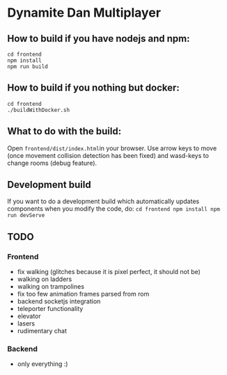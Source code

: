 
# Dynamite Dan Multiplayer

## How to build if you have nodejs and npm:

    cd frontend
    npm install
    npm run build

## How to build if you nothing but docker:

    cd frontend
    ./buildWithDocker.sh

## What to do with the build:
Open `frontend/dist/index.html`in your browser. Use arrow keys to move (once movement collision detection has been fixed) and wasd-keys to change rooms (debug feature).

## Development build
If you want to do a development build which automatically updates components when you modify the code, do:
 `cd frontend
 npm install
 npm run devServe`

## TODO
### Frontend
 - fix walking (glitches because it is pixel perfect, it should not be)
 - walking on ladders
 - walking on trampolines
 - fix too few animation frames parsed from rom
 - backend socketjs integration
 - teleporter functionality
 - elevator
 - lasers
 - rudimentary chat
### Backend
 - only everything :)

